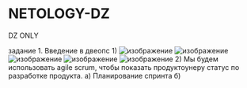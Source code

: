 # NETOLOGY-DZ
DZ ONLY

задание 1. Введение в двеопс
1)
![изображение](https://user-images.githubusercontent.com/119407540/204493564-3b3d87ac-a107-49be-91b5-26b2d73a4c8f.png)
![изображение](https://user-images.githubusercontent.com/119407540/204493659-31743984-70e1-4d80-898c-d22ae604ee83.png)
![изображение](https://user-images.githubusercontent.com/119407540/204493699-cc7258c2-9ee2-447e-a4cb-908a1fa36230.png)
![изображение](https://user-images.githubusercontent.com/119407540/204493726-d2ad5389-06f0-498e-b280-a8d232d41b97.png)
![изображение](https://user-images.githubusercontent.com/119407540/204493767-016a8c04-6f67-4471-80de-f61e53bb88cb.png)
2) Мы будем использовать agile scrum, чтобы показать продуктоунеру статус по разработке продукта.
  а) Планирование спринта
  б) 

